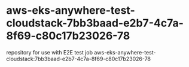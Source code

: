 # aws-eks-anywhere-test-cloudstack-7bb3baad-e2b7-4c7a-8f69-c80c17b23026-78
repository for use with E2E test job aws-eks-anywhere-test-cloudstack:7bb3baad-e2b7-4c7a-8f69-c80c17b23026-78
